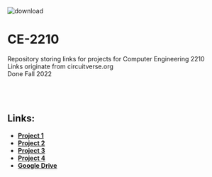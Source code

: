 ![download](https://user-images.githubusercontent.com/91383782/211231498-984327c2-197a-4ed7-8b0d-a445f208aeb3.jpg)

# CE-2210
Repository storing links for projects for Computer Engineering 2210\
Links originate from circuitverse.org\
Done Fall 2022
<br/><br/>
<br/><br/>

## Links:
- __[Project 1](https://circuitverse.org/users/146420/projects/project-1-adam-camerer)__
- __[Project 2](https://circuitverse.org/users/146420/projects/project-2-comp_e-2210)__
- __[Project 3](https://circuitverse.org/users/146420/projects/project-3-05243716-7c98-4e23-8e2b-b13b062e279b)__
- __[Project 4](https://circuitverse.org/users/146420/projects/project-4-269b5180-ecf7-45af-99ae-332a2c17f865)__
- __[Google Drive](https://drive.google.com/drive/u/0/folders/1NTP_sLbNYM1Wa7nzxOGovmbsyr5CAHNY)__
